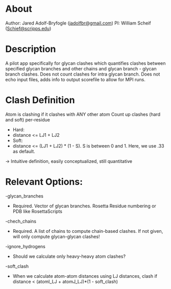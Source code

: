 About
=====
Author: Jared Adolf-Bryfogle (jadolfbr@gmail.com)
PI: William Scheif (Schief@scripps.edu)



Description
===========

A pilot app specifically for glycan clashes which quantifies clashes between specified glycan branches and other chains and glycan branch - glycan branch clashes.  Does not count clashes for intra glycan branch.  Does not echo input files, adds info to output scorefile to allow for MPI runs.

Clash Definition
============

 Atom is clashing if it clashes with ANY other atom
 Count up clashes (hard and soft) per-residue

 - Hard:
  - distance <= LJ1 + LJ2
 - Soft:
  - distance <= (LJ1 + LJ2) * (1 - S).  S is between 0 and 1. Here, we use .33 as default.

-> Intuitive definition, easily conceptualized, still quantitative


Relevant Options:
======

-glycan_branches
 - Required. Vector of glycan branches.  Rosetta Residue numbering or PDB like RosettaScripts

-chech_chains
 - Required. A list of chains to compute chain-based clashes.  If not given, will only compute glycan-glycan clashes!


-ignore_hydrogens
 - Should we calculate only heavy-heavy atom clashes?

-soft_clash
  - When we calculate atom-atom distances using LJ distances, clash if distance < (atomI_LJ + atomJ_LJ)*(1 - soft_clash)
